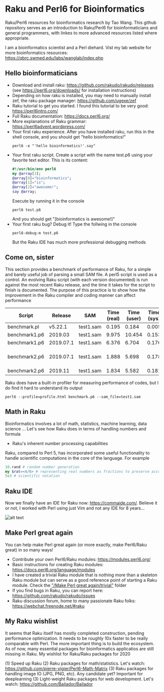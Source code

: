 # Raku and Perl6 for Bioinformatics
Raku/Perl6 resources for bioinformatics research by Tao Wang. This github repository serves as an introduction to Raku/Perl6 for bioinformaticians and general programmers, with linkes to more advanced resources listed where appropriate.

I am a bioinformatics scientist and a Perl diehard. Vist my lab website for more bioinformatics resources: https://qbrc.swmed.edu/labs/wanglab/index.php

## Hello bioinformaticians
 
* Download and install raku: https://github.com/rakudo/rakudo/releases (see https://perl6.org/downloads/ for installation instructions)
* Depending on how raku is installed, you may need to manually install zef, the raku package manager: https://github.com/ugexe/zef
* Raku tutorial to get you started. I found this tutorial to be very good: https://perl6intro.com/
* Full Raku documentation: https://docs.perl6.org/
* More explanations of Raku grammar: https://perl6advent.wordpress.com/
* Your first raku experience. After you have installed raku, run this in the shell console, and you should get "hello bioinformatics!"
  ```shell
  perl6 -e "'hello bioinformatics!'.say"
  ```
* Your first raku script. Create a script with the name test.p6 using your favorite text editor. This is its content:
  ```raku
  #!/usr/bin/env perl6
  my @array[3];
  @array[0]="bioinformatics";
  @array[1]="is";
  @array[2]="awesome!";
  say @array;
  ```
  Execute by running it in the console
  ```shell
  perl6 test.p6
  ```
  And you should get "[bioinformatics is awesome!]"
* Your first raku bug? Debug it! Type the follwing in the console
  ```shell
  perl6-debug-m test.p6
  ```
  But the Raku IDE has much more professional debugging methods
  
## Come on, sister

This section provides a benchmark of performance of Raku, for a simple and barely useful job of parsing a small SAM file. A perl5 script is used as a control. An evolving Raku script (with each version documented) is run against the most recent Raku release, and the time it takes for the script to finish is documented. The purpose of this practice is to show how the improvement in the Raku compiler and coding manner can affect performance

| Script         | Release       | SAM           | Time (real)  |  Time (user)   | Time (sys)   | Comment                 |
| -------        | -------       | -----         | ---          | ---            |   ---        |    ---                  |
| benchmark.pl   | v5.22.1       |  test1.sam    |   0.195      |   0.184        |  0.005       |                         |
| benchmark1.p6  | 2019.03       |  test1.sam    |   9.975      |   10.454       |  0.153       |                         |
| benchmark1.p6  | 2019.07.1     |  test1.sam    |   6.376      |   6.704        |  0.176       |                         |
| benchmark2.p6  | 2019.07.1     |  test1.sam    |   1.888      |   5.698        |  0.178       | credit goes to lizmat!  |
| benchmark2.p6  | 2019.11       |  test1.sam    |   1.834      |   5.582        |  0.181       |                         |

Raku does have a built-in profiler for measuring performance of codes, but I do find it hard to understand its output

```shell
perl6 --profile=profile.html benchmark.p6 --sam_file=test1.sam
```

## Math in Raku

Bioinformatics involves a lot of math, statistics, machine learning, data science ... Let's see how Raku does in terms of handling numbers and formula

* Raku's inherent number processing capabilities

Raku, compared to Perl 5, has incorporated some useful functionality to handle scientific computations in the core of the language. For example

```Raku
10.rand # random number generation
my $rat=<4/6> # representing real numbers as fractions to preserve accuracy
5e3 # scientific notation
```

## Raku IDE

Now we finally have an IDE for Raku now: https://commaide.com/. Believe it or not, I worked with Perl using just Vim and not any IDE for 8 years...

![alt text](https://github.com/wtwt5237/perl6-for-bioinformatics/blob/master/Hello%20bioinformaticians/comma.png)

## Make Perl great again
  
You can help make Perl great again (or more exactly, make Perl6/Raku great) in so many ways!
* Contribute your own Perl6/Raku modules: https://modules.perl6.org/
* Basic instructions for creating Raku modules: https://docs.perl6.org/language/modules
* I have created a trivial Raku module that is nothing more than a skeleton Raku module but can serve as a good reference point of starting a Raku module. Check the ["/Make Perl great again/trivial"](https://github.com/wtwt5237/raku-4-bioinformatics/tree/master/Make%20Perl%20great%20again/trivial) folder
* If you find bugs in Raku, you can report here: https://github.com/rakudo/rakudo/issues
* Raku discussion forum, home to many passionate Raku folks: https://webchat.freenode.net/#raku

## My Raku wishlist

It seems that Raku itself has mostly completed construction, pending performance optimization. It needs to be roughly 10x faster to be really comparable with Perl. The more important thing is to build the ecosystem. As of now, many essential packages for bioinformatics applicatios are still missing in Raku. My wishlist for Raku/Raku packages for 2020

(1) Speed up Raku
(2) Raku packages for math/statistics. Let's watch: https://github.com/pierre-vigier/Perl6-Math-Matrix
(3) Raku packages for handling image IO (JPG, PNG, etc). Any candidate yet? Important for deeplearning
(3) Light-weight Raku packages for web development. Let's watch: https://github.com/Bailador/Bailador

